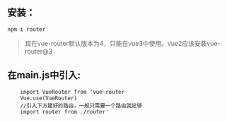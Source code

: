 ## 安装：
`npm i router`
>现在vue-router默认版本为4，只能在vue3中使用。vue2应该安装vue-router@3

## 在main.js中引入:
```vue
    import VueRouter from 'vue-router
    Vue.use(VueRouter)  
    //引入下方建好的路由，一般只需要一个路由就足够  
    import router from ./router'
```
